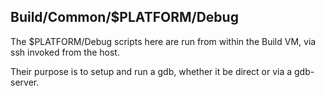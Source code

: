 Build/Common/$PLATFORM/Debug
----------------------------

The $PLATFORM/Debug scripts here are run from within the Build VM, via ssh invoked from the host.

Their purpose is to setup and run a gdb, whether it be direct or via a gdb-server.
